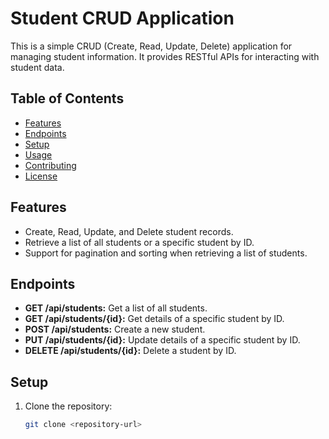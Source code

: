 # Student CRUD Application

This is a simple CRUD (Create, Read, Update, Delete) application for managing student information. It provides RESTful APIs for interacting with student data.

## Table of Contents

- [Features](#features)
- [Endpoints](#endpoints)
- [Setup](#setup)
- [Usage](#usage)
- [Contributing](#contributing)
- [License](#license)

## Features

- Create, Read, Update, and Delete student records.
- Retrieve a list of all students or a specific student by ID.
- Support for pagination and sorting when retrieving a list of students.

## Endpoints

- **GET /api/students:** Get a list of all students.
- **GET /api/students/{id}:** Get details of a specific student by ID.
- **POST /api/students:** Create a new student.
- **PUT /api/students/{id}:** Update details of a specific student by ID.
- **DELETE /api/students/{id}:** Delete a student by ID.

## Setup

1. Clone the repository:

   ```bash
   git clone <repository-url>
